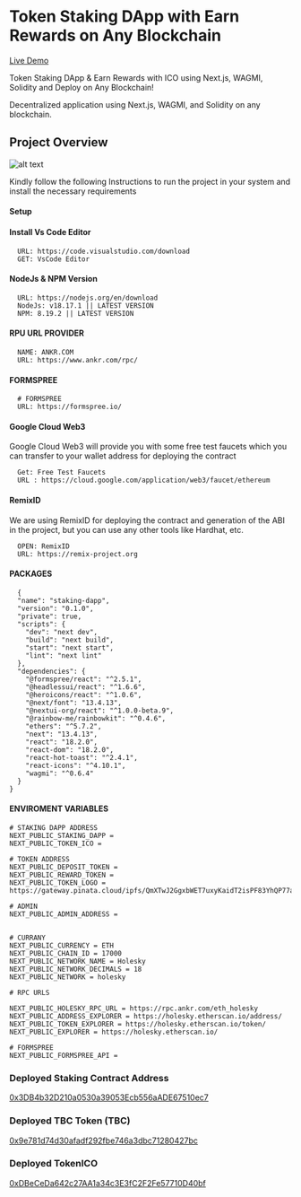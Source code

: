 # Token Staking DApp with Earn Rewards on Any Blockchain 


[Live Demo](https://strong-starship-c72e35.netlify.app/)

Token Staking DApp & Earn Rewards with ICO using Next.js, WAGMI, Solidity and Deploy on Any Blockchain!

Decentralized application using Next.js, WAGMI, and Solidity on any blockchain.

## Project Overview

![alt text](https://www.daulathussain.com/wp-content/uploads/2024/08/Create-a-Token-Staking-DApp-Earn-Rewards-on-Any-Blockchain.jpg)

Kindly follow the following Instructions to run the project in your system and install the necessary requirements


#### Setup

#### Install Vs Code Editor

```
  URL: https://code.visualstudio.com/download
  GET: VsCode Editor
```

#### NodeJs & NPM Version

```
  URL: https://nodejs.org/en/download
  NodeJs: v18.17.1 || LATEST VERSION
  NPM: 8.19.2 || LATEST VERSION
```

#### RPU URL PROVIDER

```
  NAME: ANKR.COM
  URL: https://www.ankr.com/rpc/
```

#### FORMSPREE

```
  # FORMSPREE
  URL: https://formspree.io/
```

#### Google Cloud Web3

Google Cloud Web3 will provide you with some free test faucets which you can transfer to your wallet address for deploying the contract

```
  Get: Free Test Faucets
  URL : https://cloud.google.com/application/web3/faucet/ethereum
```

#### RemixID

We are using RemixID for deploying the contract and generation of the ABI in the project, but you can use any other tools like Hardhat, etc.

```
  OPEN: RemixID
  URL: https://remix-project.org
```

#### PACKAGES

```
  {
  "name": "staking-dapp",
  "version": "0.1.0",
  "private": true,
  "scripts": {
    "dev": "next dev",
    "build": "next build",
    "start": "next start",
    "lint": "next lint"
  },
  "dependencies": {
    "@formspree/react": "^2.5.1",
    "@headlessui/react": "^1.6.6",
    "@heroicons/react": "^1.0.6",
    "@next/font": "13.4.13",
    "@nextui-org/react": "^1.0.0-beta.9",
    "@rainbow-me/rainbowkit": "^0.4.6",
    "ethers": "^5.7.2",
    "next": "13.4.13",
    "react": "18.2.0",
    "react-dom": "18.2.0",
    "react-hot-toast": "^2.4.1",
    "react-icons": "^4.10.1",
    "wagmi": "^0.6.4"
  }
}

```

#### ENVIROMENT VARIABLES

```
# STAKING DAPP ADDRESS
NEXT_PUBLIC_STAKING_DAPP =
NEXT_PUBLIC_TOKEN_ICO =

# TOKEN ADDRESS
NEXT_PUBLIC_DEPOSIT_TOKEN =
NEXT_PUBLIC_REWARD_TOKEN =
NEXT_PUBLIC_TOKEN_LOGO = https://gateway.pinata.cloud/ipfs/QmXTwJ2GgxbWET7uxyKaidT2isPF83YhQP77acskvZbCGu

# ADMIN
NEXT_PUBLIC_ADMIN_ADDRESS =


# CURRANY
NEXT_PUBLIC_CURRENCY = ETH
NEXT_PUBLIC_CHAIN_ID = 17000
NEXT_PUBLIC_NETWORK_NAME = Holesky
NEXT_PUBLIC_NETWORK_DECIMALS = 18
NEXT_PUBLIC_NETWORK = holesky

# RPC URLS

NEXT_PUBLIC_HOLESKY_RPC_URL = https://rpc.ankr.com/eth_holesky
NEXT_PUBLIC_ADDRESS_EXPLORER = https://holesky.etherscan.io/address/
NEXT_PUBLIC_TOKEN_EXPLORER = https://holesky.etherscan.io/token/
NEXT_PUBLIC_EXPLORER = https://holesky.etherscan.io/

# FORMSPREE
NEXT_PUBLIC_FORMSPREE_API =

```
### Deployed Staking Contract Address
[0x3DB4b32D210a0530a39053Ecb556aADE67510ec7](https://holesky.etherscan.io/address/0x3db4b32d210a0530a39053ecb556aade67510ec7)


### Deployed TBC Token (TBC)
[0x9e781d74d30afadf292fbe746a3dbc71280427bc](https://holesky.etherscan.io/token/0x9e781d74d30afadf292fbe746a3dbc71280427bc)


### Deployed TokenICO
[0xDBeCeDa642c27AA1a34c3E3fC2F2Fe57710D40bf](https://holesky.etherscan.io/address/0xDBeCeDa642c27AA1a34c3E3fC2F2Fe57710D40bf)
